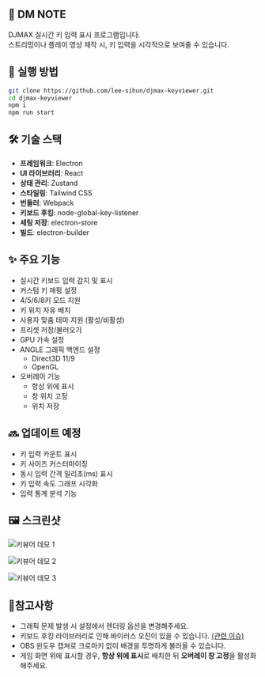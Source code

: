## 🎹 DM NOTE

DJMAX 실시간 키 입력 표시 프로그램입니다.  
스트리밍이나 플레이 영상 제작 시, 키 입력을 시각적으로 보여줄 수 있습니다.

## 🚀 실행 방법

```bash
git clone https://github.com/lee-sihun/djmax-keyviewer.git
cd djmax-keyviewer
npm i
npm run start
```

## 🛠 기술 스택

- **프레임워크**: Electron
- **UI 라이브러리**: React
- **상태 관리**: Zustand
- **스타일링**: Tailwind CSS
- **번들러**: Webpack
- **키보드 후킹**: node-global-key-listener
- **세팅 저장**: electron-store
- **빌드**: electron-builder

## ✨ 주요 기능

- 실시간 키보드 입력 감지 및 표시
- 커스텀 키 매핑 설정
- 4/5/6/8키 모드 지원
- 키 위치 자유 배치
- 사용자 맞춤 테마 지원 (활성/비활성)
- 프리셋 저장/불러오기
- GPU 가속 설정
- ANGLE 그래픽 백엔드 설정
  - Direct3D 11/9
  - OpenGL
- 오버레이 기능
  - 항상 위에 표시
  - 창 위치 고정
  - 위치 저장

## 🔜 업데이트 예정

- 키 입력 카운트 표시 
- 키 사이즈 커스터마이징
- 동시 입력 간격 밀리초(ms) 표시
- 키 입력 속도 그래프 시각화
- 입력 통계 분석 기능

## 🖼️ 스크린샷

![키뷰어 데모 1](https://i.postimg.cc/L41mTJLR/key.gif)

![키뷰어 데모 2](https://i.postimg.cc/RFGZxyCm/2.gif)

![키뷰어 데모 3](https://i.postimg.cc/wv9jPgpF/3.gif)

## 📝참고사항

- 그래픽 문제 발생 시 설정에서 렌더링 옵션을 변경해주세요.
- 키보드 후킹 라이브러리로 인해 바이러스 오진이 있을 수 있습니다. [(관련 이슈)](https://github.com/LaunchMenu/node-global-key-listener?tab=readme-ov-file#disadvantages-2)
- OBS 윈도우 캡쳐로 크로마키 없이 배경을 투명하게 불러올 수 있습니다.
- 게임 화면 위에 표시할 경우, **항상 위에 표시**로 배치한 뒤 **오버레이 창 고정**을 활성화해주세요.
